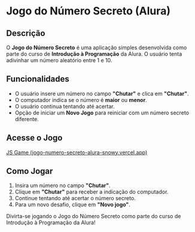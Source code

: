 # **Jogo do Número Secreto (Alura)**

## Descrição

O **Jogo do Número Secreto** é uma aplicação simples desenvolvida como parte do curso de **Introdução à Programação** da Alura. O usuário tenta adivinhar um número aleatório entre 1 e 10.

## Funcionalidades

- O usuário insere um número no campo **"Chutar"** e clica em **"Chutar"**.
- O computador indica se o número é **maior** ou **menor**.
- O usuário continua tentando até acertar.
- Opção de iniciar um **Novo Jogo** para reiniciar com um número secreto diferente.

## Acesse o Jogo

[JS Game (jogo-numero-secreto-alura-snowy.vercel.app)](https://jogo-numero-secreto-alura-snowy.vercel.app/)

## Como Jogar

1. Insira um número no campo **"Chutar"**.
2. Clique em **"Chutar"** para receber a indicação do computador.
3. Continue tentando até acertar o número secreto.
4. Para um novo desafio, clique em **"Novo jogo"**.

Divirta-se jogando o Jogo do Número Secreto como parte do curso de Introdução à Programação da Alura!
